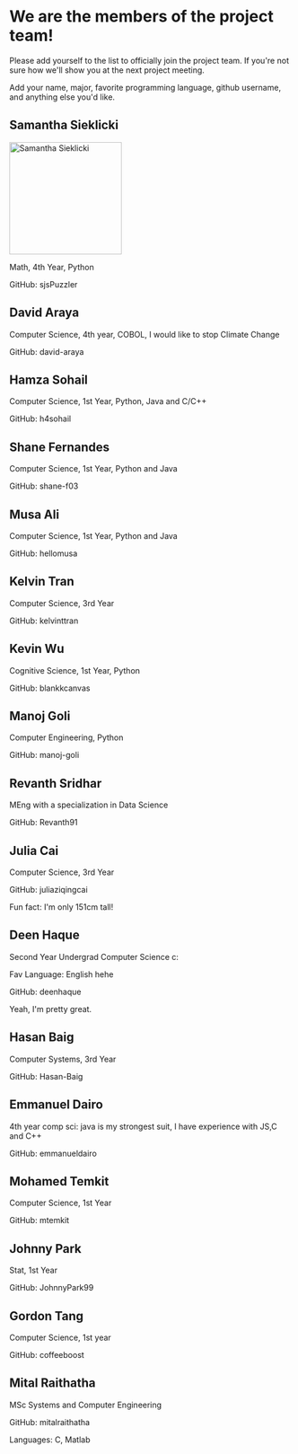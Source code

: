 # We are the members of the project team!

Please add yourself to the list to officially join the project team.
If you're not sure how we'll show you at the next project meeting.

Add your name, major, favorite programming language, github username, and anything else you'd like.

## Samantha Sieklicki
<p align="left">
  <img src="images/SamanthaSieklicki.jpg" width="200" title="Samantha Sieklicki">
</p>
Math, 4th Year, Python

GitHub: sjsPuzzler

## David Araya
Computer Science, 4th year, COBOL, I would like to stop Climate Change

GitHub: david-araya

## Hamza Sohail
Computer Science, 1st Year, Python, Java and C/C++

GitHub: h4sohail

## Shane Fernandes

Computer Science, 1st Year, Python and Java

GitHub: shane-f03

## Musa Ali

Computer Science, 1st Year, Python and Java

GitHub: hellomusa

## Kelvin Tran
Computer Science, 3rd Year

GitHub: kelvinttran

## Kevin Wu

Cognitive Science, 1st Year, Python

GitHub: blankkcanvas

## Manoj Goli
Computer Engineering, Python

GitHub: manoj-goli

## Revanth Sridhar
MEng with a specialization in Data Science

GitHub: Revanth91

## Julia Cai
Computer Science, 3rd Year

GitHub: juliaziqingcai

Fun fact: I'm only 151cm tall!

## Deen Haque
Second Year Undergrad Computer Science c:

Fav Language: English hehe

GitHub: deenhaque

Yeah, I'm pretty great.

## Hasan Baig
Computer Systems, 3rd Year

GitHub: Hasan-Baig

## Emmanuel Dairo
4th year comp sci: java is my strongest suit, I have experience with JS,C and C++

GitHub: emmanueldairo

## Mohamed Temkit
Computer Science, 1st Year

GitHub: mtemkit

## Johnny Park
Stat, 1st Year

GitHub: JohnnyPark99

## Gordon Tang
Computer Science, 1st year

GitHub: coffeeboost

## Mital Raithatha
MSc Systems and Computer Engineering

GitHub: mitalraithatha

Languages: C, Matlab
